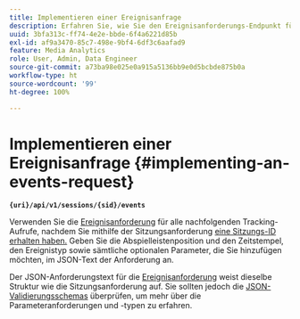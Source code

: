 ```yaml
---
title: Implementieren einer Ereignisanfrage
description: Erfahren Sie, wie Sie den Ereignisanforderungs-Endpunkt für alle nachfolgenden Tracking-Aufrufe verwenden, nachdem Sie eine Sitzungs-ID erhalten haben.
uuid: 3bfa313c-ff74-4e2e-bbde-6f4a6221d85b
exl-id: af9a3470-85c7-498e-9bf4-6df3c6aafad9
feature: Media Analytics
role: User, Admin, Data Engineer
source-git-commit: a73ba98e025e0a915a5136bb9e0d5bcbde875b0a
workflow-type: ht
source-wordcount: '99'
ht-degree: 100%

---
```


# Implementieren einer Ereignisanfrage {#implementing-an-events-request}

**`{uri}/api/v1/sessions/{sid}/events`**

Verwenden Sie die [Ereignisanforderung](../mc-api-ref/mc-api-events-req.md) für alle nachfolgenden Tracking-Aufrufe, nachdem Sie mithilfe der Sitzungsanforderung [eine Sitzungs-ID erhalten haben.](../mc-api-ref/mc-api-sessions-req.md) Geben Sie die Abspielleistenposition und den Zeitstempel, den Ereignistyp sowie sämtliche optionalen Parameter, die Sie hinzufügen möchten, im JSON-Text der Anforderung an.

Der JSON-Anforderungstext für die [Ereignisanforderung](../mc-api-ref/mc-api-events-req.md) weist dieselbe Struktur wie die Sitzungsanforderung auf. Sie sollten jedoch die [JSON-Validierungsschemas](../mc-api-ref/mc-api-json-validation.md) überprüfen, um mehr über die Parameteranforderungen und -typen zu erfahren.
